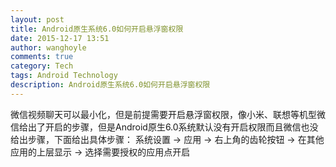 ```yaml
---
layout: post
title: Android原生系统6.0如何开启悬浮窗权限
date: 2015-12-17 13:51
author: wanghoyle
comments: true
category: Tech
tags: Android Technology
description: Android原生系统6.0如何开启悬浮窗权限
---
```

微信视频聊天可以最小化，但是前提需要开启悬浮窗权限，像小米、联想等机型微信给出了开启的步骤，但是Android原生6.0系统默认没有开启权限而且微信也没给出步骤，下面给出具体步骤：
系统设置 -> 应用 -> 右上角的齿轮按钮 -> 在其他应用的上层显示 -> 选择需要授权的应用点开启
